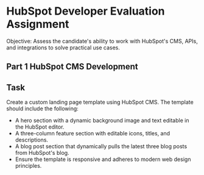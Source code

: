 # HubSpot Developer Evaluation Assignment

Objective: Assess the candidate's ability to work with HubSpot's CMS, APIs, and integrations to solve
practical use cases.

## Part 1 HubSpot CMS Development

## Task

Create a custom landing page template using HubSpot CMS. The template should include the following:

- A hero section with a dynamic background image and text editable in the HubSpot editor.
- A three-column feature section with editable icons, titles, and descriptions.
- A blog post section that dynamically pulls the latest three blog posts from HubSpot's blog.
- Ensure the template is responsive and adheres to modern web design principles.
